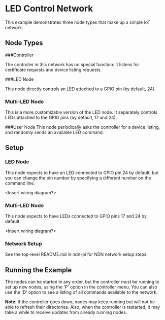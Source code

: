 LED Control Network
===================


This example demonstrates three node types that make up a simple IoT network. 

Node Types
----------

###Controller

The controller in this network has no special function: it listens for certificate requests and device listing requests.

###LED Node
    
This node directly controls an LED attached to a GPIO pin (by default, 24).

### Multi-LED Node
This is a more customizable version of the LED node. It separately controls LEDs attached to the GPIO pins 
(by default, 17 and 24).

###User Node
This node periodically asks the controller for a device listing, and randomly sends an available LED command.

Setup
-------

### LED Node
This node expects to have an LED connected to GPIO pin 24 by default, but you can change the pin number by
specifying a different number on the command line. 

<Insert wiring diagram?>

### Multi-LED Node
This node expects to have LEDs connected to GPIO pins 17 and 24 by default. 

<Insert wiring diagram?>

### Network Setup      
See the top-level README.md in ndn-pi for NDN network setup steps.    

Running the Example
-------------------
The nodes can be started in any order, but the controller must be running to set up new nodes, using the 'P' option in the controller menu.
You can also use the 'D' option to see a listing of all commands available to the network. 

**Note**: If the controller goes down, nodes may keep running but will not be able to refresh their directories. Also, when the controller is
restarted, it may take a while to receive updates from already running nodes.

